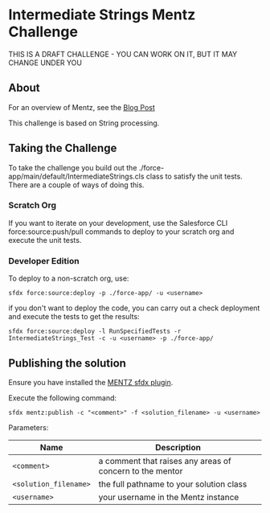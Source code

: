 # Intermediate Strings Mentz Challenge

THIS IS A DRAFT CHALLENGE - YOU CAN WORK ON IT, BUT IT MAY CHANGE UNDER YOU

## About
For an overview of Mentz, see the [Blog Post](http://bobbuzzard.blogspot.com/2019/05/introducing-mentz-salesforce-developer.html)
 
This challenge is based on String processing.

## Taking the Challenge

To take the challenge you build out the ./force-app/main/default/IntermediateStrings.cls class to satisfy 
the unit tests. There are a couple of ways of doing this.

### Scratch Org
If you want to iterate on your development, use the Salesforce CLI force:source:push/pull commands 
to deploy to your scratch org and execute the unit tests.

### Developer Edition
To deploy to a non-scratch org, use:

`sfdx force:source:deploy -p ./force-app/ -u <username>`

if you don't want to deploy the code, you can carry out a check deployment and execute the tests to get the results:

`sfdx force:source:deploy -l RunSpecifiedTests -r IntermediateStrings_Test -c -u <username> -p ./force-app/`

## Publishing the solution

Ensure you have installed the [MENTZ sfdx plugin](https://www.npmjs.com/package/mentz).

Execute the following command: 

`sfdx mentz:publish -c "<comment>" -f <solution_filename> -u <username>`

Parameters:

Name | Description
--- | ---
`<comment>` | a comment that raises any areas of concern to the mentor
`<solution_filename>` | the full pathname to your solution class
`<username>`  | your username in the Mentz instance


